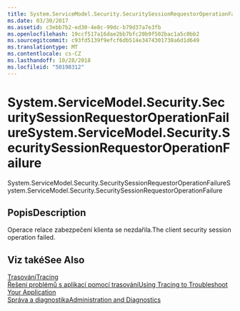 ```yaml
---
title: System.ServiceModel.Security.SecuritySessionRequestorOperationFailure
ms.date: 03/30/2017
ms.assetid: c3ebb7b2-ed30-4e8c-99dc-b79d37a7e3fb
ms.openlocfilehash: 19ccf517a16dae2bb7bfc20b9f502bac1a5c0bb2
ms.sourcegitcommit: c93fd5139f9efcf6db514e3474301738a6d1d649
ms.translationtype: MT
ms.contentlocale: cs-CZ
ms.lasthandoff: 10/28/2018
ms.locfileid: "50198312"
---
```

# <a name="systemservicemodelsecuritysecuritysessionrequestoroperationfailure"></a><span data-ttu-id="08db3-102">System.ServiceModel.Security.SecuritySessionRequestorOperationFailure</span><span class="sxs-lookup"><span data-stu-id="08db3-102">System.ServiceModel.Security.SecuritySessionRequestorOperationFailure</span></span>
<span data-ttu-id="08db3-103">System.ServiceModel.Security.SecuritySessionRequestorOperationFailure</span><span class="sxs-lookup"><span data-stu-id="08db3-103">System.ServiceModel.Security.SecuritySessionRequestorOperationFailure</span></span>  
  
## <a name="description"></a><span data-ttu-id="08db3-104">Popis</span><span class="sxs-lookup"><span data-stu-id="08db3-104">Description</span></span>  
 <span data-ttu-id="08db3-105">Operace relace zabezpečení klienta se nezdařila.</span><span class="sxs-lookup"><span data-stu-id="08db3-105">The client security session operation failed.</span></span>  
  
## <a name="see-also"></a><span data-ttu-id="08db3-106">Viz také</span><span class="sxs-lookup"><span data-stu-id="08db3-106">See Also</span></span>  
 [<span data-ttu-id="08db3-107">Trasování</span><span class="sxs-lookup"><span data-stu-id="08db3-107">Tracing</span></span>](../../../../../docs/framework/wcf/diagnostics/tracing/index.md)  
 [<span data-ttu-id="08db3-108">Řešení problémů s aplikací pomocí trasování</span><span class="sxs-lookup"><span data-stu-id="08db3-108">Using Tracing to Troubleshoot Your Application</span></span>](../../../../../docs/framework/wcf/diagnostics/tracing/using-tracing-to-troubleshoot-your-application.md)  
 [<span data-ttu-id="08db3-109">Správa a diagnostika</span><span class="sxs-lookup"><span data-stu-id="08db3-109">Administration and Diagnostics</span></span>](../../../../../docs/framework/wcf/diagnostics/index.md)
